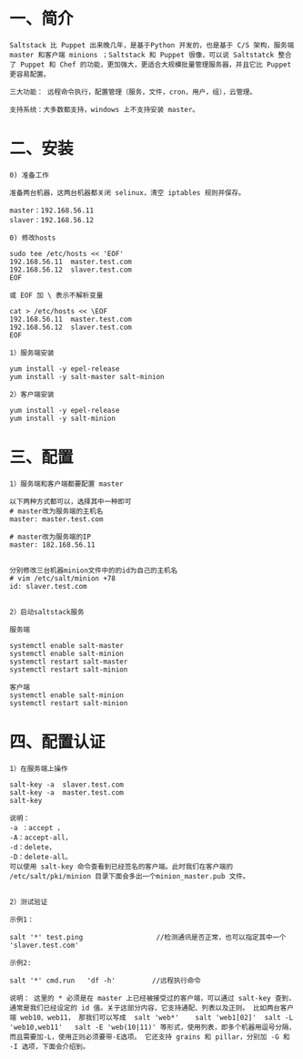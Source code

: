 # 一、简介

    Saltstack 比 Puppet 出来晚几年，是基于Python 开发的，也是基于 C/S 架构，服务端 master 和客户端 minions ；Saltstack 和 Puppet 很像，可以说 Saltstatck 整合了 Puppet 和 Chef 的功能，更加强大，更适合大规模批量管理服务器，并且它比 Puppet 更容易配置。
    
    三大功能： 远程命令执行，配置管理（服务，文件，cron，用户，组），云管理。
    
    支持系统：大多数都支持，windows 上不支持安装 master。

# 二、安装
```
0) 准备工作

准备两台机器，这两台机器都关闭 selinux，清空 iptables 规则并保存。

master：192.168.56.11
slaver：192.168.56.12

0) 修改hosts

sudo tee /etc/hosts << 'EOF'
192.168.56.11  master.test.com
192.168.56.12  slaver.test.com
EOF

或 EOF 加 \ 表示不解析变量

cat > /etc/hosts << \EOF       
192.168.56.11  master.test.com
192.168.56.12  slaver.test.com
EOF

1）服务端安装

yum install -y epel-release
yum install -y salt-master salt-minion

2）客户端安装

yum install -y epel-release
yum install -y salt-minion

```

# 三、配置
```
1）服务端和客户端都要配置 master

以下两种方式都可以，选择其中一种即可
# master改为服务端的主机名
master: master.test.com

# master改为服务端的IP
master: 182.168.56.11


分别修改三台机器minion文件中的的id为自己的主机名
# vim /etc/salt/minion +78
id: slaver.test.com


2）启动saltstack服务

服务端

systemctl enable salt-master
systemctl enable salt-minion
systemctl restart salt-master
systemctl restart salt-minion

客户端
systemctl enable salt-minion
systemctl restart salt-minion
```

# 四、配置认证
```
1）在服务端上操作

salt-key -a  slaver.test.com
salt-key -a  master.test.com
salt-key

说明：
-a ：accept ，
-A：accept-all，
-d：delete，
-D：delete-all。
可以使用 salt-key 命令查看到已经签名的客户端。此时我们在客户端的 /etc/salt/pki/minion 目录下面会多出一个minion_master.pub 文件。


2）测试验证

示例1： 

salt '*' test.ping                  //检测通讯是否正常，也可以指定其中一个 'slaver.test.com'

示例2:  

salt '*' cmd.run   'df -h'         //远程执行命令

说明： 这里的 * 必须是在 master 上已经被接受过的客户端，可以通过 salt-key 查到，通常是我们已经设定的 id 值。关于这部分内容，它支持通配、列表以及正则。 比如两台客户端 web10、web11， 那我们可以写成  salt 'web*'    salt 'web1[02]'  salt -L 'web10,web11'   salt -E 'web(10|11)' 等形式，使用列表，即多个机器用逗号分隔，而且需要加-L，使用正则必须要带-E选项。 它还支持 grains 和 pillar，分别加 -G 和 -I 选项，下面会介绍到。
```
